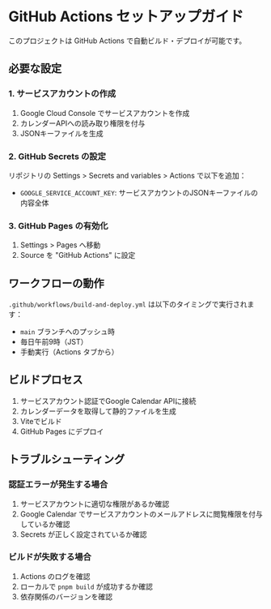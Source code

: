 # GitHub Actions セットアップガイド

このプロジェクトは GitHub Actions で自動ビルド・デプロイが可能です。

## 必要な設定

### 1. サービスアカウントの作成

1. Google Cloud Console でサービスアカウントを作成
2. カレンダーAPIへの読み取り権限を付与
3. JSONキーファイルを生成

### 2. GitHub Secrets の設定

リポジトリの Settings > Secrets and variables > Actions で以下を追加：

- `GOOGLE_SERVICE_ACCOUNT_KEY`: サービスアカウントのJSONキーファイルの内容全体

### 3. GitHub Pages の有効化

1. Settings > Pages へ移動
2. Source を "GitHub Actions" に設定

## ワークフローの動作

`.github/workflows/build-and-deploy.yml` は以下のタイミングで実行されます：

- `main` ブランチへのプッシュ時
- 毎日午前9時（JST）
- 手動実行（Actions タブから）

## ビルドプロセス

1. サービスアカウント認証でGoogle Calendar APIに接続
2. カレンダーデータを取得して静的ファイルを生成
3. Viteでビルド
4. GitHub Pages にデプロイ

## トラブルシューティング

### 認証エラーが発生する場合

1. サービスアカウントに適切な権限があるか確認
2. Google Calendar でサービスアカウントのメールアドレスに閲覧権限を付与しているか確認
3. Secrets が正しく設定されているか確認

### ビルドが失敗する場合

1. Actions のログを確認
2. ローカルで `pnpm build` が成功するか確認
3. 依存関係のバージョンを確認